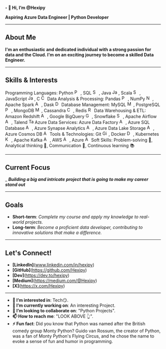 **- 👋 Hi, I’m @Hexipy**

**Aspiring Azure Data Engineer | Python Developer**

---

## About Me

**I'm an enthusiastic and dedicated individual with a strong passion for data and the Cloud. I'm on an exciting journey to become a skilled Data Engineer.**

---

## Skills & Interests

Programming Languages: Python <img src="https://img.icons8.com/ios-filled/50/000000/python.png" alt="Python" style="width:16px;"/> , SQL <img src="https://img.icons8.com/ios-filled/50/000000/sql.png" alt="SQL" style="width:16px;"/> , Java <img src="https://img.icons8.com/ios-filled/50/000000/java-coffee-cup-logo.png" alt="Java" style="width:16px;"/> , Scala <img src="https://img.icons8.com/ios-filled/50/000000/scala.png" alt="Scala" style="width:16px;"/> , JavaScript <img src="https://img.icons8.com/ios-filled/50/000000/javascript.png" alt="JavaScript" style="width:16px;"/> , C <img src="https://img.icons8.com/ios-filled/50/000000/c-plus-plus.png" alt="C" style="width:16px;"/>
Data Analysis & Processing: Pandas <img src="https://img.icons8.com/ios-filled/50/000000/pandas.png" alt="Pandas" style="width:16px;"/> , NumPy <img src="https://img.icons8.com/ios-filled/50/000000/numpy.png" alt="NumPy" style="width:16px;"/> , Apache Spark <img src="https://img.icons8.com/ios-filled/50/000000/apache-spark.png" alt="Apache Spark" style="width:16px;"/> , Dask <img src="https://img.icons8.com/ios-filled/50/000000/dask.png" alt="Dask" style="width:16px;"/>
Database Management: MySQL <img src="https://img.icons8.com/ios-filled/50/000000/mysql.png" alt="MySQL" style="width:16px;"/> , PostgreSQL <img src="https://img.icons8.com/ios-filled/50/000000/postgresql.png" alt="PostgreSQL" style="width:16px;"/> , MongoDB <img src="https://img.icons8.com/ios-filled/50/000000/mongodb.png" alt="MongoDB" style="width:16px;"/> , Cassandra <img src="https://img.icons8.com/ios-filled/50/000000/cassandra.png" alt="Cassandra" style="width:16px;"/> , Redis <img src="https://img.icons8.com/ios-filled/50/000000/redis.png" alt="Redis" style="width:16px;"/>
Data Warehousing & ETL: Amazon Redshift <img src="https://img.icons8.com/ios-filled/50/000000/amazon-redshift.png" alt="Amazon Redshift" style="width:16px;"/> , Google BigQuery <img src="https://img.icons8.com/ios-filled/50/000000/google-bigquery.png" alt="Google BigQuery" style="width:16px;"/> , Snowflake <img src="https://img.icons8.com/ios-filled/50/000000/snowflake.png" alt="Snowflake" style="width:16px;"/> , Apache Airflow <img src="https://img.icons8.com/ios-filled/50/000000/apache-airflow.png" alt="Apache Airflow" style="width:16px;"/> , Talend <img src="https://img.icons8.com/ios-filled/50/000000/talend.png" alt="Talend" style="width:16px;"/>
Azure Data Services: Azure Data Factory <img src="https://img.icons8.com/ios-filled/50/000000/azure-data-factory.png" alt="Azure Data Factory" style="width:16px;"/> , Azure SQL Database <img src="https://img.icons8.com/ios-filled/50/000000/azure-sql-database.png" alt="Azure SQL Database" style="width:16px;"/> , Azure Synapse Analytics <img src="https://img.icons8.com/ios-filled/50/000000/azure-synapse-analytics.png" alt="Azure Synapse Analytics" style="width:16px;"/> , Azure Data Lake Storage <img src="https://img.icons8.com/ios-filled/50/000000/azure-data-lake-storage.png" alt="Azure Data Lake Storage" style="width:16px;"/> , Azure Cosmos DB <img src="https://img.icons8.com/ios-filled/50/000000/azure-cosmos-db.png" alt="Azure Cosmos DB" style="width:16px;"/>
Tools & Technologies: Git <img src="https://img.icons8.com/ios-filled/50/000000/git.png" alt="Git" style="width:16px;"/> , Docker <img src="https://img.icons8.com/ios-filled/50/000000/docker.png" alt="Docker" style="width:16px;"/> , Kubernetes <img src="https://img.icons8.com/ios-filled/50/000000/kubernetes.png" alt="Kubernetes" style="width:16px;"/> , Apache Kafka <img src="https://img.icons8.com/ios-filled/50/000000/apache-kafka.png" alt="Apache Kafka" style="width:16px;"/> , AWS <img src="https://img.icons8.com/ios-filled/50/000000/aws.png" alt="AWS" style="width:16px;"/> , Azure <img src="https://img.icons8.com/ios-filled/50/000000/azure.png" alt="Azure" style="width:16px;"/>
Soft Skills: Problem-solving 🧩, Analytical thinking 🧠, Communication 💬, Continuous learning 📚

---

## Current Focus

_ **_Building a big and intricate project that is going to make my career stand out_**

---

## Goals

- **Short-term**: _Complete my course and apply my knowledge to real-world projects._
- **Long-term**: _Become a proficient data developer, contributing to innovative solutions that make a difference._

---

## Let's Connect!

- **[LinkedIn]**(www.linkedin.com/in/hexipy)
- **[GitHub]**(https://github.com/Hexipy)
- **[Dev]**(https://dev.to/hexipy)
- **[Medium]**(https://medium.com/@Hexipy)
- **[X]**(https://x.com/Hexipy)
---

- **👀 I’m interested in**: Tech😏.
- **🌱 I’m currently working on**: An interesting Project.
- **💞️ I’m looking to collaborate on**: "Python Projects".
- **📫 How to reach me**: "LOOK ABOVE 👆".
- **⚡ Fun fact**: Did you know that Python was named after the British comedy group Monty Python? Guido van Rossum, the creator of Python, was a fan of Monty Python's Flying Circus, and he chose the name to evoke a sense of fun and humor in programming.

